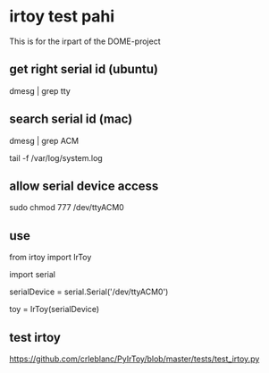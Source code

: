 # irtoy test pahi
This is for the irpart of the DOME-project

## get right serial id (ubuntu)
dmesg | grep tty

## search serial id (mac)
dmesg | grep ACM

tail -f /var/log/system.log

## allow serial device access
sudo chmod 777 /dev/ttyACM0

## use
from irtoy import IrToy

import serial

serialDevice = serial.Serial('/dev/ttyACM0')

toy = IrToy(serialDevice)

## test irtoy
https://github.com/crleblanc/PyIrToy/blob/master/tests/test_irtoy.py
